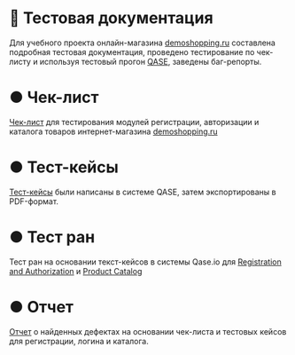 # 📝 Тестовая документация

Для учебного проекта онлайн-магазина [demoshopping.ru](https://demoshopping.ru/) составлена подробная тестовая документация, проведено тестирование по чек-листу и используя тестовый прогон [QASE](https://app.qase.io), заведены баг-репорты.

# ● Чек-лист

[Чек-лист](https://docs.google.com/spreadsheets/d/1NtJxAYc4b3UmltKsxwuzqsysUFrU6yjPwWvHSFvh348/edit?usp=sharing) для тестирования модулей регистрации, авторизации и каталога товаров интернет-магазина [demoshopping.ru](https://demoshopping.ru/)

# ● Тест-кейсы
[Тест-кейсы](https://github.com/Ulyana-Vlasenko/docs/blob/main/Test%20cases%20in%20QASE%20for%20demoshopping.ru.pdf.pdf) были написаны в системе QASE, затем экспортированы в PDF-формат.

# ● Тест ран

Тест ран на основании текст-кейсов в системы Qase.io для [Registration and Authorization](https://github.com/Ulyana-Vlasenko/docs/blob/main/Test%20run%20Registration%20and%20Authorization.pdf) и [Product Catalog](https://github.com/Ulyana-Vlasenko/docs/blob/main/Test%20run%20Product%20catalog.pdf)

# ● Отчет

[Отчет](https://github.com/Ulyana-Vlasenko/docs/blob/main/%D0%9E%D1%82%D1%87%D0%B5%D1%82%D1%8B%20%D0%BE%20%D0%B4%D0%B5%D1%84%D0%B5%D0%BA%D1%82%D0%B5%20%D0%B2%20yourtrack.xlsx) о найденных дефектах на основании чек-листа и тестовых кейсов для регистрации, логина и каталога.
